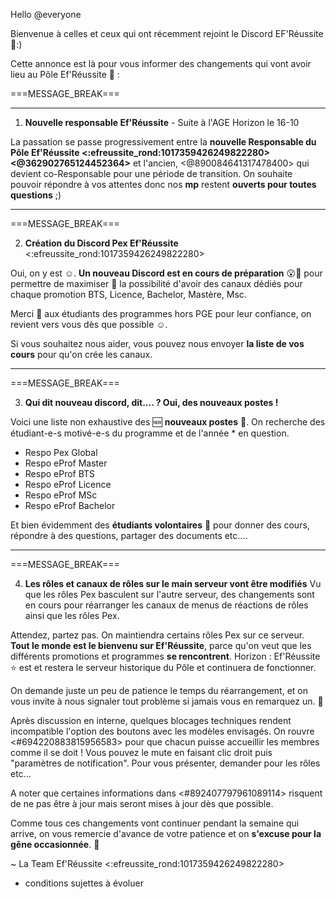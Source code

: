 Hello @everyone

Bienvenue à celles et ceux qui ont récemment rejoint le Discord EF'Réussite 👋:)

Cette annonce est là pour vous informer des changements qui vont avoir lieu au Pôle Ef'Réussite 📖 :

===MESSAGE_BREAK===
** **
1. **Nouvelle responsable Ef'Réussite** - Suite à l'AGE Horizon le 16-10

La passation se passe progressivement entre la **nouvelle Responsable du Pôle Ef'Réussite <:efreussite_rond:1017359426249822280> <@362902765124452364>** et l'ancien, <@890084641317478400> qui devient co-Responsable pour une période de transition.
On souhaite pouvoir répondre à vos attentes donc nos **mp** restent **ouverts pour toutes questions** ;)
** **
===MESSAGE_BREAK===

2. **Création du Discord Pex Ef'Réussite** <:efreussite_rond:1017359426249822280>

Oui, on y est ☺️.
**Un nouveau Discord est en cours de préparation** 😮🥳 pour permettre de maximiser 💪 la possibilité d'avoir des canaux dédiés pour chaque promotion BTS, Licence, Bachelor, Mastère, Msc.

Merci 🙏 aux étudiants des programmes hors PGE pour leur confiance, on revient vers vous dès que possible ☺️.

Si vous souhaitez nous aider, vous pouvez nous envoyer **la liste de vos cours** pour qu'on crée les canaux.
** **
===MESSAGE_BREAK===

3. **Qui dit nouveau discord, dit.... ? Oui, des nouveaux postes !**

Voici une liste non exhaustive des 🆕 **nouveaux postes** 📢.
On recherche des étudiant-e-s motivé-e-s du programme et de l'année * en question.

- Respo Pex Global
- Respo eProf Master
- Respo eProf BTS
- Respo eProf Licence
- Respo eProf MSc
- Respo eProf Bachelor

Et bien évidemment des **étudiants volontaires** 🙋 pour donner des cours, répondre à des questions, partager des documents etc....
** **
===MESSAGE_BREAK===

4. **Les rôles et canaux de rôles sur le main serveur vont être modifiés**
Vu que les rôles Pex basculent sur l'autre serveur, des changements sont en cours pour réarranger les canaux de menus de réactions de rôles ainsi que les rôles Pex.

Attendez, partez pas.
On maintiendra certains rôles Pex sur ce serveur. 
**Tout le monde est le bienvenu sur Ef'Réussite**, parce qu'on veut que les différents promotions et programmes **se rencontrent**.
Horizon : Ef'Réussite ⭐ est et restera le serveur historique du Pôle et continuera de fonctionner.

On demande juste un peu de patience le temps du réarrangement, et on vous invite à nous signaler tout problème si jamais vous en remarquez un. 💯

Après discussion en interne, quelques blocages techniques rendent incompatible l'option des boutons avec les modèles envisagés.
On rouvre <#694220883815956583> pour que chacun puisse accueillir les membres comme il se doit !
Vous pouvez le mute en faisant clic droit puis "paramètres de notification".
Pour vous présenter, demander pour les rôles etc...

A noter que certaines informations dans <#892407797961089114> risquent de ne pas être à jour mais seront mises à jour dès que possible.

Comme tous ces changements vont continuer pendant la semaine qui arrive, on vous remercie d'avance de votre patience et on __s'excuse pour la gêne occasionnée__. 🙏


~ La Team Ef'Réussite <:efreussite_rond:1017359426249822280>


* conditions sujettes à évoluer
